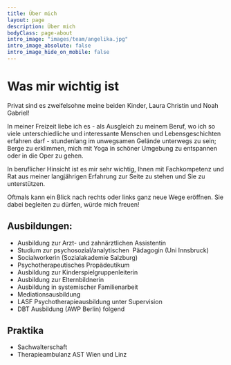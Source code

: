 ```yaml
---
title: Über mich
layout: page
description: Über mich
bodyClass: page-about
intro_image: "images/team/angelika.jpg"
intro_image_absolute: false
intro_image_hide_on_mobile: false
---
```


# Was mir wichtig ist

Privat sind es zweifelsohne meine beiden Kinder, Laura Christin und Noah Gabriel!

In meiner Freizeit liebe ich es -  als Ausgleich zu meinem Beruf, wo ich so viele  unterschiedliche und interessante Menschen und Lebensgeschichten erfahren darf -  stundenlang im unwegsamen Gelände unterwegs zu sein; Berge zu erklimmen, mich mit Yoga in schöner Umgebung zu entspannen oder in die Oper zu gehen.

In beruflicher Hinsicht ist es mir sehr wichtig, Ihnen mit Fachkompetenz und Rat aus meiner langjährigen Erfahrung zur Seite zu stehen und Sie zu unterstützen.

Oftmals kann ein Blick nach rechts oder links  ganz neue Wege eröffnen.
Sie dabei begleiten zu dürfen, würde mich freuen!

## Ausbildungen:
* Ausbildung zur Arzt- und zahnärztlichen Assistentin
* Studium zur  psychosozial/analytischen  Pädagogin (Uni Innsbruck)
* Socialworkerin (Sozialakademie Salzburg)
* Psychotherapeutisches Propädeutikum
* Ausbildung zur Kinderspielgruppenleiterin
* Ausbildung zur Elternbildnerin
* Ausbildung in systemischer Familienarbeit
* Mediationsausbildung
* LASF Psychotherapieausbildung unter Supervision
* DBT Ausbildung (AWP Berlin) folgend

## Praktika
* Sachwalterschaft
* Therapieambulanz AST Wien und Linz